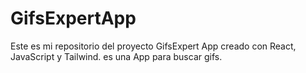 # GifsExpertApp

Este es mi repositorio del proyecto GifsExpert App creado con React, JavaScript y Tailwind. es una App para buscar gifs.
